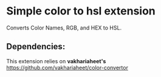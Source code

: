 # Simple color to hsl extension

Converts Color Names, RGB, and HEX to HSL.

## Dependencies:

This extension relies on **vakhariaheet's** https://github.com/vakhariaheet/color-convertor
